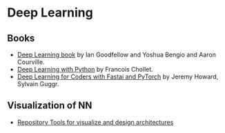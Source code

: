 # Deep Learning

## Books

- [Deep Learning book](https://www.deeplearningbook.org/) by Ian Goodfellow and Yoshua Bengio and Aaron
  Courville.
- [Deep Learning with Python](https://www.manning.com/books/deep-learning-with-python) by Francois Chollet.
- [Deep Learning for Coders with Fastai and
  PyTorch](https://www.oreilly.com/library/view/deep-learning-for/9781492045519/)
by Jeremy Howard, Sylvain Guggr.

## Visualization of NN

- [Repository Tools for visualize and design architectures](https://github.com/ashishpatel26/Tools-to-Design-or-Visualize-Architecture-of-Neural-Network)
